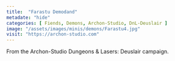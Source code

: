 ```yaml
---
title:  "Farastu Demodand"
metadate: "hide"
categories: [ Fiends, Demons, Archon-Studio, DnL-Deuslair ]
image: "/assets/images/minis/demons/Farastu4.jpg"
visit: "https://archon-studio.com"
---
```

From the Archon-Studio Dungeons & Lasers: Deuslair campaign.